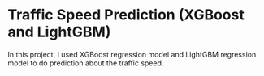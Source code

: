 # Traffic Speed Prediction (XGBoost and LightGBM)
In this project, I used XGBoost regression model and LightGBM regression model to do prediction about the traffic speed. 
